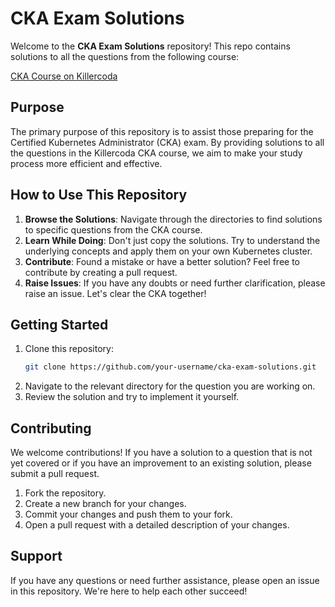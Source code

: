 # CKA Exam Solutions

Welcome to the **CKA Exam Solutions** repository! This repo contains solutions to all the questions from the following course:

[CKA Course on Killercoda](https://killercoda.com/sachin/course/CKA)

## Purpose

The primary purpose of this repository is to assist those preparing for the Certified Kubernetes Administrator (CKA) exam. By providing solutions to all the questions in the Killercoda CKA course, we aim to make your study process more efficient and effective.

## How to Use This Repository

1. **Browse the Solutions**: Navigate through the directories to find solutions to specific questions from the CKA course.
2. **Learn While Doing**: Don't just copy the solutions. Try to understand the underlying concepts and apply them on your own Kubernetes cluster.
3. **Contribute**: Found a mistake or have a better solution? Feel free to contribute by creating a pull request.
4. **Raise Issues**: If you have any doubts or need further clarification, please raise an issue. Let's clear the CKA together!


## Getting Started

1. Clone this repository:
   ```bash
   git clone https://github.com/your-username/cka-exam-solutions.git
   ```
2. Navigate to the relevant directory for the question you are working on.
3. Review the solution and try to implement it yourself.

## Contributing

We welcome contributions! If you have a solution to a question that is not yet covered or if you have an improvement to an existing solution, please submit a pull request.

1. Fork the repository.
2. Create a new branch for your changes.
3. Commit your changes and push them to your fork.
4. Open a pull request with a detailed description of your changes.

## Support

If you have any questions or need further assistance, please open an issue in this repository. We're here to help each other succeed!



